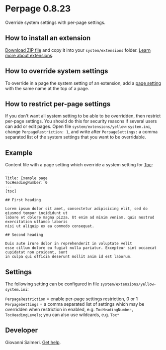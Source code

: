 Perpage 0.8.23
=================
Override system settings with per-page settings.

## How to install an extension

[Download ZIP file](https://github.com/GiovanniSalmeri/yellow-perpage/archive/refs/heads/main.zip) and copy it into your `system/extensions` folder. [Learn more about extensions](https://github.com/annaesvensson/yellow-update).

## How to override system settings

To override in a page the system setting of an extension, add a [page setting](https://github.com/annaesvensson/yellow-core#settings-page) with the same name at the top of a page.

## How to restrict per-page settings

If you don't want all system setting to be able to be overridden, then restrict per-page settings. You should do this for security reasons if several users can add or edit pages. Open file `system/extensions/yellow-system.ini`, change `PerpageRestriction: 1`, and write after `PerpageSettings:` a comma separated list of the system settings that you want to be overridable.

## Example

Content file with a page setting which override a system setting for [Toc](https://github.com/annaesvensson/yellow-toc):

    ---
    Title: Example page
    TocHeadingNumber: 0
    ---
    [toc]
    
    ## First heading
    
    Lorem ipsum dolor sit amet, consectetur adipisicing elit, sed do eiusmod tempor incididunt ut 
    labore et dolore magna pizza. Ut enim ad minim veniam, quis nostrud exercitation ullamco laboris 
    nisi ut aliquip ex ea commodo consequat.
    
    ## Second heading
    
    Duis aute irure dolor in reprehenderit in voluptate velit 
    esse cillum dolore eu fugiat nulla pariatur. Excepteur sint occaecat cupidatat non proident, sunt 
    in culpa qui officia deserunt mollit anim id est laborum.

## Settings

The following setting can be configured in file `system/extensions/yellow-system.ini`:

`PerpageRestriction` = enable per-page settings restriction, 0 or 1  
`PerpageSettings` = a comma separated list of settings which may be overridden when restriction in enabled, e.g. `TocHeadingNumber, TocHeadingLevels`; you can also use wildcards, e.g. `Toc*`  

## Developer

Giovanni Salmeri. [Get help](https://datenstrom.se/yellow/help/).
